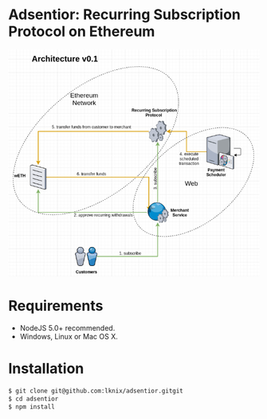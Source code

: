 # Adsentior: Recurring Subscription Protocol on Ethereum

![title](https://github.com/lknix/adsentior/blob/master/assets/adsentior_arch_v0.1.png)

# Requirements
- NodeJS 5.0+ recommended.
- Windows, Linux or Mac OS X.

# Installation

```
$ git clone git@github.com:lknix/adsentior.gitgit
$ cd adsentior
$ npm install
```
